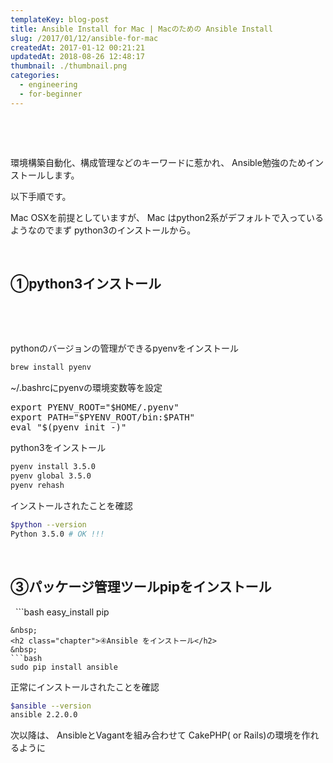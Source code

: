 ```yaml
---
templateKey: blog-post
title: Ansible Install for Mac | Macのための Ansible Install
slug: /2017/01/12/ansible-for-mac
createdAt: 2017-01-12 00:21:21
updatedAt: 2018-08-26 12:48:17
thumbnail: ./thumbnail.png
categories: 
  - engineering
  - for-beginner
---
```


&nbsp;

&nbsp;

環境構築自動化、構成管理などのキーワードに惹かれ、
Ansible勉強のためインストールします。

以下手順です。

Mac OSXを前提としていますが、
Mac はpython2系がデフォルトで入っているようなのでまず
python3のインストールから。
<div class="after-intro"></div>

&nbsp;
<h2 class="chapter">①python3インストール</h2>
&nbsp;

&nbsp;

pythonのバージョンの管理ができるpyenvをインストール
```bash
brew install pyenv
```
~/.bashrcにpyenvの環境変数等を設定
<pre>export PYENV_ROOT="$HOME/.pyenv"
export PATH="$PYENV_ROOT/bin:$PATH"
eval "$(pyenv init -)"
</pre>
python3をインストール
```bash
pyenv install 3.5.0
pyenv global 3.5.0
pyenv rehash

```
インストールされたことを確認
```bash
$python --version
Python 3.5.0 # OK !!!
```
&nbsp;
<h2 class="chapter">③パッケージ管理ツールpipをインストール</h2>
&nbsp;
```bash
easy_install pip

```
&nbsp;
<h2 class="chapter">④Ansible をインストール</h2>
&nbsp;
```bash
sudo pip install ansible
```
正常にインストールされたことを確認
```bash
$ansible --version
ansible 2.2.0.0
```
次以降は、
AnsibleとVagantを組み合わせて
CakePHP( or Rails)の環境を作れるように
